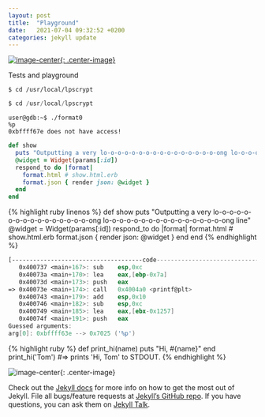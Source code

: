 ```yaml
---
layout: post
title:  "Playground"
date:   2021-07-04 09:32:52 +0200
categories: jekyll update
---
```

[![image-center](Bild1.jpeg){: .center-image}](Bild1.jpeg)


Tests and playground 
~~~shell
$ cd /usr/local/lpscrypt
~~~



~~~py
$ cd /usr/local/lpscrypt
~~~
```shell
user@gdb:~$ ./format0
%p
0xbffff67e does not have access!
```
```rb
def show
  puts "Outputting a very lo-o-o-o-o-o-o-o-o-o-o-o-o-o-o-o-ong lo-o-o-o-o-o-o-o-o-o-o-o-o-o-o-o-ong line"
  @widget = Widget(params[:id])
  respond_to do |format|
    format.html # show.html.erb
    format.json { render json: @widget }
  end
end
```

{% highlight ruby linenos %}
def show
  puts "Outputting a very lo-o-o-o-o-o-o-o-o-o-o-o-o-o-o-o-ong lo-o-o-o-o-o-o-o-o-o-o-o-o-o-o-o-ong line"
  @widget = Widget(params[:id])
  respond_to do |format|
    format.html # show.html.erb
    format.json { render json: @widget }
  end
end
{% endhighlight %}

```nasm
[-------------------------------------code-------------------------------------]
   0x400737 <main+167>:	sub    esp,0xc
   0x40073a <main+170>:	lea    eax,[ebp-0x7a]
   0x40073d <main+173>:	push   eax
=> 0x40073e <main+174>:	call   0x4004a0 <printf@plt>
   0x400743 <main+179>:	add    esp,0x10
   0x400746 <main+182>:	sub    esp,0xc
   0x400749 <main+185>:	lea    eax,[ebx-0x1257]
   0x40074f <main+191>:	push   eax
Guessed arguments:
arg[0]: 0xbffff63e --> 0x7025 ('%p')

``` 

{% highlight ruby %}
def print_hi(name)
  puts "Hi, #{name}"
end
print_hi('Tom')
#=> prints 'Hi, Tom' to STDOUT.
{% endhighlight %}

![image-center](Bild1.jpeg){: .center-image}

Check out the [Jekyll docs][jekyll-docs] for more info on how to get the most out of Jekyll. File all bugs/feature requests at [Jekyll’s GitHub repo][jekyll-gh]. If you have questions, you can ask them on [Jekyll Talk][jekyll-talk].

[jekyll-docs]: https://jekyllrb.com/docs/home
[jekyll-gh]:   https://github.com/jekyll/jekyll
[jekyll-talk]: https://talk.jekyllrb.com/
